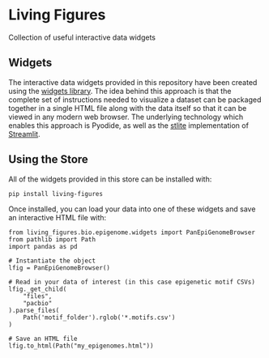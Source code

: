 # Living Figures
Collection of useful interactive data widgets

## Widgets

The interactive data widgets provided in this repository have been
created using the [widgets library](https://www.github.com/FredHutch/widgets).
The idea behind this approach is that the complete set of instructions
needed to visualize a dataset can be packaged together in a single HTML
file along with the data itself so that it can be viewed in any modern
web browser.
The underlying technology which enables this approach is Pyodide,
as well as the [stlite](https://github.com/whitphx/stlite) implementation
of [Streamlit](https://streamlit.io/).

## Using the Store

All of the widgets provided in this store can be installed with:

```
pip install living-figures
```

Once installed, you can load your data into one of these widgets
and save an interactive HTML file with:

```#!/usr/bin/env python
from living_figures.bio.epigenome.widgets import PanEpiGenomeBrowser
from pathlib import Path
import pandas as pd

# Instantiate the object
lfig = PanEpiGenomeBrowser()

# Read in your data of interest (in this case epigenetic motif CSVs)
lfig._get_child(
    "files",
    "pacbio"
).parse_files(
    Path('motif_folder').rglob('*.motifs.csv')
)

# Save an HTML file
lfig.to_html(Path("my_epigenomes.html"))
```
